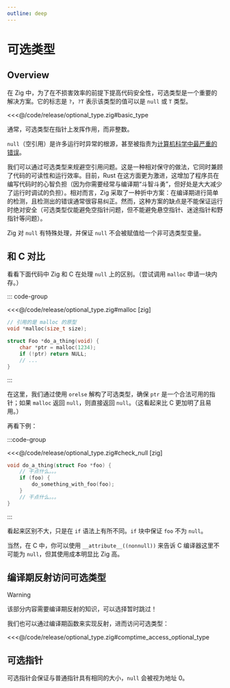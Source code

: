 ```yaml
---
outline: deep
---
```


# 可选类型

## Overview

在 Zig 中，为了在不损害效率的前提下提高代码安全性，可选类型是一个重要的解决方案。它的标志是 `?`，`?T` 表示该类型的值可以是 `null` 或 `T` 类型。

<<<@/code/release/optional_type.zig#basic_type

通常，可选类型在指针上发挥作用，而非整数。

`null`（空引用）是许多运行时异常的根源，甚至被指责为[计算机科学中最严重的错误](https://www.lucidchart.com/techblog/2015/08/31/the-worst-mistake-of-computer-science/)。

我们可以通过可选类型来规避空引用问题。这是一种相对保守的做法，它同时兼顾了代码的可读性和运行效率。目前，Rust 在这方面更为激进，这增加了程序员在编写代码时的心智负担（因为你需要经常与编译期“斗智斗勇”，但好处是大大减少了运行时调试的负担）。相对而言，Zig 采取了一种折中方案：在编译期进行简单的检测，且检测出的错误通常很容易纠正。然而，这种方案的缺点是不能保证运行时绝对安全（可选类型仅能避免空指针问题，但不能避免悬空指针、迷途指针和野指针等问题）。

Zig 对 `null` 有特殊处理，并保证 `null` 不会被赋值给一个非可选类型变量。

## 和 C 对比

看看下面代码中 Zig 和 C 在处理 `null` 上的区别。（尝试调用 `malloc` 申请一块内存。）

::: code-group

<<<@/code/release/optional_type.zig#malloc [zig]

```c [c]
// 引用的是 malloc 的原型
void *malloc(size_t size);

struct Foo *do_a_thing(void) {
    char *ptr = malloc(1234);
    if (!ptr) return NULL;
    // ...
}
```

:::

在这里，我们通过使用 `orelse` 解构了可选类型，确保 `ptr` 是一个合法可用的指针；如果 `malloc` 返回 `null`，则直接返回 `null`。（这看起来比 C 更加明了且易用。）

再看下例：

:::code-group

<<<@/code/release/optional_type.zig#check_null [zig]

```c
void do_a_thing(struct Foo *foo) {
    // 干点什么。。。
    if (foo) {
        do_something_with_foo(foo);
    }
    // 干点什么。。。
}
```

:::

看起来区别不大，只是在 `if` 语法上有所不同。`if` 块中保证 `foo` 不为 `null`。

当然，在 C 中，你可以使用 `__attribute__((nonnull))` 来告诉 C 编译器这里不可能为 `null`，但其使用成本明显比 Zig 高。

## 编译期反射访问可选类型

> [!WARNING]
> 该部分内容需要编译期反射的知识，可以选择暂时跳过！

我们也可以通过编译期函数来实现反射，进而访问可选类型：

<<<@/code/release/optional_type.zig#comptime_access_optional_type

## 可选指针

可选指针会保证与普通指针具有相同的大小，`null` 会被视为地址 0。
